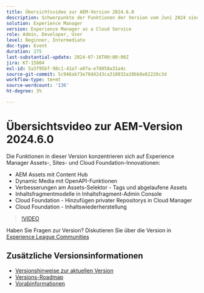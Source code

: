 ```yaml
---
title: Übersichtsvideo zur AEM-Version 2024.6.0
description: Schwerpunkte der Funktionen der Version vom Juni 2024 sind AEM Assets mit Content Hub, Dynamic Media mit OpenAPI-Funktionen, Assets-Selektorverbesserungen - Tags und abgelaufene Assets, Inhaltsfragmentmodelle in Inhaltsfragmenten in Admin Console, Cloud Foundation - Hinzufügen privater Repositorys in Cloud Manager und Cloud Foundation - Inhaltswiederherstellung.
solution: Experience Manager
version: Experience Manager as a Cloud Service
role: Admin, Developer, User
level: Beginner, Intermediate
doc-type: Event
duration: 275
last-substantial-update: 2024-07-16T00:00:00Z
jira: KT-15804
exl-id: 5a3f95bf-98c1-41a7-a07a-e78058a31a4c
source-git-commit: 5c946ab73e78d4243ca310032a10bb8e82228c3d
workflow-type: tm+mt
source-wordcount: '136'
ht-degree: 3%

---
```


# Übersichtsvideo zur AEM-Version 2024.6.0

Die Funktionen in dieser Version konzentrieren sich auf Experience Manager Assets-, Sites- und Cloud Foundation-Innovationen:

* AEM Assets mit Content Hub
* Dynamic Media mit OpenAPI-Funktionen
* Verbesserungen am Assets-Selektor - Tags und abgelaufene Assets
* Inhaltsfragmentmodelle in Inhaltsfragment-Admin Console
* Cloud Foundation - Hinzufügen privater Repositorys in Cloud Manager
* Cloud Foundation - Inhaltswiederherstellung

>[!VIDEO](https://video.tv.adobe.com/v/3430779/?learn=on)


Haben Sie Fragen zur Version?  Diskutieren Sie über die Version in [Experience League Communities](https://adobe.ly/47dj9Wj)

## Zusätzliche Versionsinformationen

* [Versionshinweise zur aktuellen Version](https://experienceleague.adobe.com/docs/experience-manager-cloud-service/content/release-notes/home.html?lang=de)
* [Versions-Roadmap](https://experienceleague.adobe.com/docs/experience-manager-release-information/aem-release-updates/update-releases-roadmap.html?lang=de)
* [Vorabinformationen](https://experienceleague.adobe.com/docs/experience-manager-cloud-service/content/release-notes/prerelease.html?lang=de)
